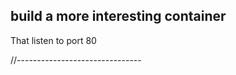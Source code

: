 ## build a more interesting container

That listen to port 80











//-------------------------------
